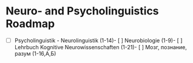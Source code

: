 # Neuro- and Psycholinguistics Roadmap
- [ ]  Psycholinguistik - Neurolinguistik (1-14)- [ ]  Neurobiologie (1-9)- [ ]  Lehrbuch Kognitive Neurowissenschaften (1-21)- [ ]  Мозг, познание, разум (1-16,А,Б)